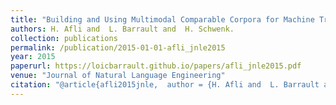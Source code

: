 ```yaml
---
title: "Building and Using Multimodal Comparable Corpora for Machine Translation"
authors: H. Afli and  L. Barrault and  H. Schwenk.
collection: publications
permalink: /publication/2015-01-01-afli_jnle2015
year: 2015
paperurl: https://loicbarrault.github.io/papers/afli_jnle2015.pdf
venue: "Journal of Natural Language Engineering"
citation: "@article{afli2015jnle,  author = {H. Afli and  L. Barrault and  H. Schwenk.},  category = {ACL},  journal = {Journal of Natural Language Engineering},  project = {DEPART},  title = {Building and Using Multimodal Comparable Corpora for Machine Translation},  url = {https://loicbarrault.github.io/papers/afli_jnle2015.pdf},  year = {2015} }  "
---
```

